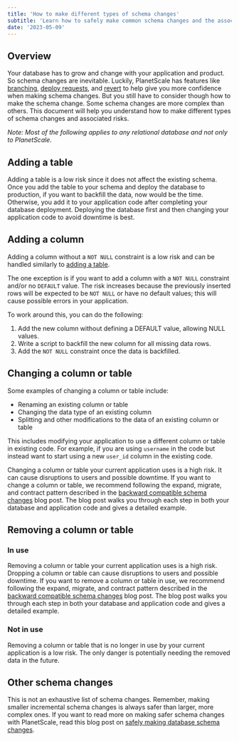 ```yaml
---
title: 'How to make different types of schema changes'
subtitle: 'Learn how to safely make common schema changes and the associated risks with each change.'
date: '2023-05-09'
---
```


## Overview

Your database has to grow and change with your application and product. So schema changes are inevitable. Luckily, PlanetScale has features like [branching](/docs/concepts/branching), [deploy requests](/docs/concepts/deploy-requests), and [revert](/docs/concepts/deploy-requests#revert-a-schema-change) to help give you more confidence when making schema changes. But you still have to consider though how to make the schema change. Some schema changes are more complex than others. This document will help you understand how to make different types of schema changes and associated risks.

_Note: Most of the following applies to any relational database and not only to PlanetScale._

## Adding a table

Adding a table is a low risk since it does not affect the existing schema. Once you add the table to your schema and deploy the database to production, if you want to backfill the data, now would be the time. Otherwise, you add it to your application code after completing your database deployment. Deploying the database first and then changing your application code to avoid downtime is best.

## Adding a column

Adding a column without a `NOT NULL` constraint is a low risk and can be handled similarly to [adding a table](#adding-a-table).

The one exception is if you want to add a column with a `NOT NULL` constraint and/or no `DEFAULT` value. The risk increases because the previously inserted rows will be expected to be `NOT NULL` or have no default values; this will cause possible errors in your application.

To work around this, you can do the following:

1. Add the new column without defining a DEFAULT value, allowing NULL values.
2. Write a script to backfill the new column for all missing data rows.
3. Add the `NOT NULL` constraint once the data is backfilled.

## Changing a column or table

Some examples of changing a column or table include:

- Renaming an existing column or table
- Changing the data type of an existing column
- Splitting and other modifications to the data of an existing column or table

This includes modifying your application to use a different column or table in existing code. For example, if you are using `username` in the code but instead want to start using a new `user_id` column in the existing code.

Changing a column or table your current application uses is a high risk. It can cause disruptions to users and possible downtime. If you want to change a column or table, we recommend following the expand, migrate, and contract pattern described in the [backward compatible schema changes](/blog/backward-compatible-databases-changes) blog post. The blog post walks you through each step in both your database and application code and gives a detailed example.

## Removing a column or table

### In use

Removing a column or table your current application uses is a high risk. Dropping a column or table can cause disruptions to users and possible downtime. If you want to remove a column or table in use, we recommend following the expand, migrate, and contract pattern described in the [backward compatible schema changes](/blog/backward-compatible-databases-changes) blog post. The blog post walks you through each step in both your database and application code and gives a detailed example.

### Not in use

Removing a column or table that is no longer in use by your current application is a low risk. The only danger is potentially needing the removed data in the future.

## Other schema changes

This is not an exhaustive list of schema changes. Remember, making smaller incremental schema changes is always safer than larger, more complex ones. If you want to read more on making safer schema changes with PlanetScale, read this blog post on [safely making database schema changes](/blog/safely-making-database-schema-changes).
